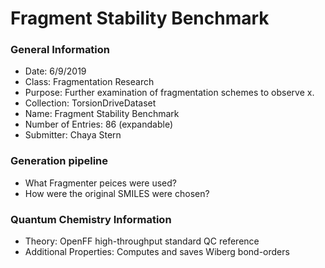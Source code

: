 # Fragment Stability Benchmark

### General Information
 - Date: 6/9/2019
 - Class: Fragmentation Research
 - Purpose: Further examination of fragmentation schemes to observe x.
 - Collection: TorsionDriveDataset
 - Name: Fragment Stability Benchmark
 - Number of Entries: 86 (expandable)
 - Submitter: Chaya Stern

### Generation pipeline
 - What Fragmenter peices were used?
 - How were the original SMILES were chosen?

### Quantum Chemistry Information
 - Theory: OpenFF high-throughput standard QC reference
 - Additional Properties: Computes and saves Wiberg bond-orders
